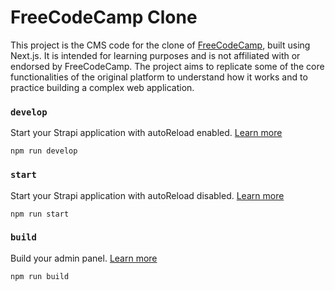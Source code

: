 # FreeCodeCamp Clone

This project is the CMS code for the clone of [FreeCodeCamp](https://www.freecodecamp.org/), built using Next.js. It is intended for learning purposes and is not affiliated with or endorsed by FreeCodeCamp. The project aims to replicate some of the core functionalities of the original platform to understand how it works and to practice building a complex web application.

### `develop`

Start your Strapi application with autoReload enabled. [Learn more](https://docs.strapi.io/dev-docs/cli#strapi-develop)

```
npm run develop
```

### `start`

Start your Strapi application with autoReload disabled. [Learn more](https://docs.strapi.io/dev-docs/cli#strapi-start)

```
npm run start
```

### `build`

Build your admin panel. [Learn more](https://docs.strapi.io/dev-docs/cli#strapi-build)

```
npm run build
```
